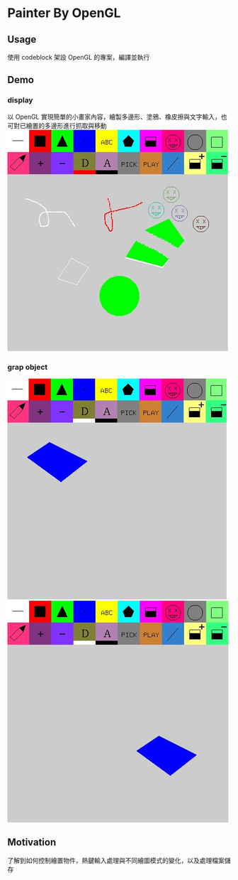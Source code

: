# Painter By OpenGL

## Usage ##
使用 codeblock 架設 OpenGL 的專案，編譯並執行

## Demo ##

### display ###
以 OpenGL 實現簡單的小畫家內容，繪製多邊形、塗鴉、橡皮擦與文字輸入，也可對已繪置的多邊形進行抓取與移動
</br>
![](/images/open.jpg)

### grap object ###
![](/images/pick1.jpg)
![](/images/pick2.jpg)
</br>

## Motivation ##
了解到如何控制繪置物件，熱鍵輸入處理與不同繪圖模式的變化，以及處理檔案儲存